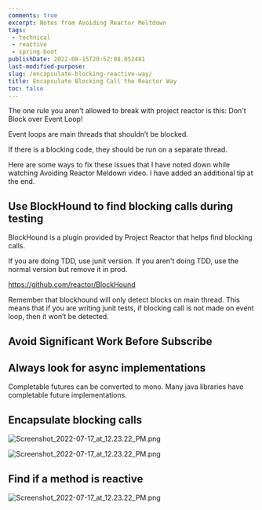 ```yaml
---
comments: true
excerpt: Notes from Avoiding Reactor Meltdown
tags:
 - technical
 - reactive
 - spring-boot
publishDate: 2022-08-15T20:52:08.052481
last-modified-purpose:
slug: /encapsulate-blocking-reactive-way/
title: Encapsulate Blocking Call the Reactor Way
toc: false
---
```


The one rule you aren't allowed to break with project reactor is this: Don't Block over Event Loop!

Event loops are main threads that shouldn’t be blocked. 

If there is a blocking code, they should be run on a separate thread.

Here are some ways to fix these issues that I have noted down while watching Avoiding Reactor Meldown video. I have added an additional tip at the end.

## Use BlockHound to find blocking calls during testing

BlockHound is a plugin provided by Project Reactor that helps find blocking calls.

If you are doing TDD, use junit version. If you aren't doing TDD, use the normal version but remove it in prod.

https://github.com/reactor/BlockHound

Remember that blockhound will only detect blocks on main thread. This means that if you are writing junit tests, if blocking call is not made on event loop, then it won’t be detected.

## Avoid Significant Work Before Subscribe

## Always look for async implementations

Completable futures can be converted to mono. Many java libraries have completable future implementations.

## Encapsulate blocking calls

![Screenshot_2022-07-17_at_12.23.22_PM.png](/images/encapsulate-blocking-reactive-way/1.png) 

![Screenshot_2022-07-17_at_12.23.22_PM.png](/images/encapsulate-blocking-reactive-way/2.png) 

## Find if a method is reactive

![Screenshot_2022-07-17_at_12.23.22_PM.png](/images/encapsulate-blocking-reactive-way/3.png) 